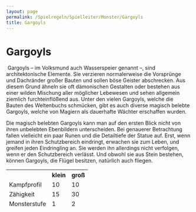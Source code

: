```yaml
---
layout: page
permalink: /Spielregeln/Spielleiter/Monster/Gargoyls
title: Gargoyls
---
```


# Gargoyls

<img alt="" src="{{ site.baseurl }}/assets/pics/weltenbuch/gallery/monster/nrm/gargoyle.jpg" />
Gargoyls &ndash; im Volksmund auch Wasserspeier genannt &ndash;, sind architektonische Elemente. Sie verzieren normalerweise die Vorsprünge und Dachränder großer Bauten und sollen böse Geister abschrecken. Aus diesem Grund ähneln sie oft dämonischen Gestalten oder bestehen aus einer wilden Mischung aller möglicher Lebewesen und sehen allgemein ziemlich furchteinflößend aus. Unter den vielen Gargoyls, welche die Bauten des Weltenbuchs schmücken, gibt es auch diverse magisch belebte Gargoyls, welche von Magiern als dauerhafte Wächter erschaffen wurden.

Die magisch belebten Gargoyls kann man auf den ersten Blick nicht von ihren unbelebten Ebenbildern unterscheiden. Bei genauerer Betrachtung fallen vielleicht ein paar Runen und die Detailtiefe der Statue auf. Erst, wenn jemand in ihren Schutzbereich eindringt, erwachen sie zum Leben, und greifen jeden Eindringling an. Sie werden ihn allerdings nicht verfolgen, wenn er den Schutzbereich verlässt. Und obwohl sie aus Stein bestehen, können Gargoyls, die Flügel besitzen, natürlich auch fliegen.

<table>
<thead>
<tr><th> </th><th>klein</th><th>groß</th></tr>
<tr><td>Kampfprofil</td><td>10</td><td>10</td></tr>
<tr><td>Zähigkeit</td><td>15</td><td>30</td></tr>
<tr><td>Monsterstufe</td><td>1</td><td>2</td></tr>
</thead>
</table>
